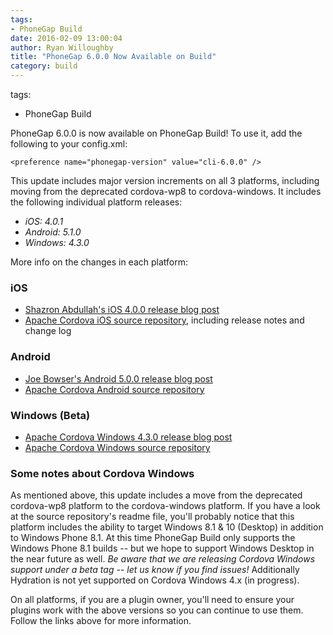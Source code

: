 ```yaml
---
tags:
- PhoneGap Build
date: 2016-02-09 13:00:04
author: Ryan Willoughby 
title: "PhoneGap 6.0.0 Now Available on Build"
category: build
---
```

tags:
- PhoneGap Build

PhoneGap 6.0.0 is now available on PhoneGap Build! To use it, add the following to your config.xml:

    <preference name="phonegap-version" value="cli-6.0.0" />

This update includes major version increments on all 3 platforms, including moving from the deprecated cordova-wp8 to cordova-windows. It includes the following individual platform releases:

- *iOS: 4.0.1*
- *Android: 5.1.0*
- *Windows: 4.3.0*

More info on the changes in each platform:

### iOS

- [Shazron Abdullah's iOS 4.0.0 release blog post](https://shazronatadobe.wordpress.com/2015/09/09/apache-cordova-ios-4-0-0-and-wkwebview-support/)
- [Apache Cordova iOS source repository](https://github.com/apache/cordova-ios), including release notes and change log

### Android

- [Joe Bowser's Android 5.0.0 release blog post](https://cordova.apache.org/announcements/2015/11/09/cordova-android-5.0.0.html)
- [Apache Cordova Android source repository](https://github.com/apache/cordova-android)

### Windows (Beta)

- [Apache Cordova Windows 4.3.0 release blog post](https://cordova.apache.org/announcements/2016/01/18/cordova-windows-4.3.0.html)
- [Apache Cordova Windows source repository](https://github.com/apache/cordova-windows)

### Some notes about Cordova Windows

As mentioned above, this update includes a move from the deprecated cordova-wp8 platform to the cordova-windows platform. If you have a look at the source repository's readme file, you'll probably notice that this platform includes the ability to target Windows 8.1 & 10 (Desktop) in addition to Windows Phone 8.1. At this time PhoneGap Build only supports the Windows Phone 8.1 builds -- but we hope to support Windows Desktop in the near future as well. *Be aware that we are releasing Cordova Windows support under a beta tag -- let us know if you find issues!* Additionally Hydration is not yet supported on Cordova Windows 4.x (in progress).

On all platforms, if you are a plugin owner, you'll need to ensure your plugins work with the above versions so you can continue to use them. Follow the links above for more information.